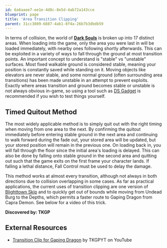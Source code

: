 ```yaml
---
id: 6a6aaee7-ee1e-4d8c-8e5d-4ab72a143cce
blueprint: page
title: 'Area Transition Clipping'
parent: 31cc3809-6887-4ab1-8f4a-26b7b3dbdb59
---
```

In terms of collision, the world of **[Dark Souls](/darksouls)** is broken up into 17 distinct areas. When loading into the game, only the area you were last in will be loaded immediately, with nearby ones following shortly afterwards. This can be exploited in a variety of ways to fall through the ground at most transition points. An important concept to understand is "stable" vs "unstable" surfaces. Most fixed walkable ground is considered stable, meaning your position is constantly saved while standing on it. Moving objects like elevators are never stable, and some normal ground (often surrounding area transitions) has been made unstable in an attempt to prevent exploits. Exactly where areas transition and ground becomes stable or unstable is not always obvious in-game, so using a tool such as [DS Gadget](https://github.com/JKAnderson/DS-Gadget/releases) is recommended if you wish to test things yourself.

## Timed Quitout Method

The most widely applicable method is to simply quit out with the right timing when moving from one area to the next. By confirming the quitout immediately before entering stable ground in the next area and continuing to walk forward during the fade out, your stored area will be updated, but your stored position will remain in the previous one. On loading back in, you will fall through the floor since the initial area's loading is delayed. This can also be done by falling onto stable ground in the second area and quitting out such that the game exits on the first frame your character lands. If falling a lethal distance, Fall Control must be used to delay the damage.

This method works at almost every transition, although not always in both directions due to collision overlapping in some cases. As far as practical applications, the current uses of transition clipping are one version of [Blighttown Skip](/darksouls/blighttown-skip) and to quickly get out of bounds while moving from Undead Burg to the Depths, which permits a faster route to Gaping Dragon from Capra Demon. See below for a video of this trick.

**Discovered by: TKGP**

## External Resources

- [Transition Clip for Gaping Dragon](//youtu.be/VT9ZHpunjqs) by TKGPYT on YouTube
